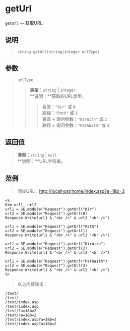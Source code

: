 getUrl
======
`getUrl` &mdash; 获取URL

说明
----
>     string getUrl(string|integer urlType)

参数
----
> `urlType`
>> **类型：**`string` | `integer`  
>> **说明：**获取的URL类型。
>>> 目录：`"Dir"` 或 `0`  
>>> 路径：`"Path"` 或 `1`  
>>> 目录 + 询问参数：`"DirWith"` 或 `2`  
>>> 路径 + 询问参数：`"PathWith"` 或 `3`

返回值
------
> **类型：**`string` | `null`  
> **说明：**URL字符串。

范例
----
> 测试URL：[http://localhost/home/index.asp?a=1&b=2](#)
>
    <%
    Dim url1, url2
    url1 = SE.module("Request").getUrl("Dir")
    url2 = SE.module("Request").getUrl(0)
    Response.Write(url1 & "<br />" & url2 "<br />")
>
    url1 = SE.module("Request").getUrl("Path")
    url2 = SE.module("Request").getUrl(1)
    Response.Write(url1 & "<br />" & url2 "<br />")
>
    url1 = SE.module("Request").getUrl("DirWith")
    url2 = SE.module("Request").getUrl(2)
    Response.Write(url1 & "<br />" & url2 "<br />")
>
    url1 = SE.module("Request").getUrl("PathWith")
    url2 = SE.module("Request").getUrl(3)
    Response.Write(url1 & "<br />" & url2 "<br />")
    %>
> 以上内容输出：
>
    /test/
    /test/
    /test/index.asp
    /test/index.asp
    /test/?a=1&b=2
    /test/?a=1&b=2
    /test/index.asp?a=1&b=2
    /test/index.asp?a=1&b=2